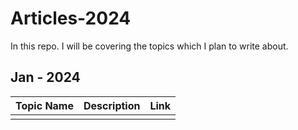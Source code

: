# Articles-2024
In this repo. I will be covering the topics which I plan to write about.


## Jan - 2024

|Topic Name | Description | Link |
| ------ | ------ | ------ |
| || 

